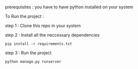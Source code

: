 prerequisites : you have to have python installed on your system

To Run the project : 

step 1 : Clone this repo in your system

step 2 : Install all the neccessary dependencies

```pip install -r requirements.txt```

step 3 : Run the project

```python manage.py runserver```
